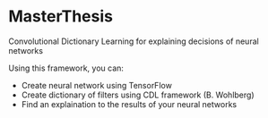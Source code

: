 # MasterThesis
Convolutional Dictionary Learning for explaining decisions of neural networks


Using this framework, you can:
- Create neural network using TensorFlow
- Create dictionary of filters using CDL framework (B. Wohlberg)
- Find an explaination to the results of your neural networks
